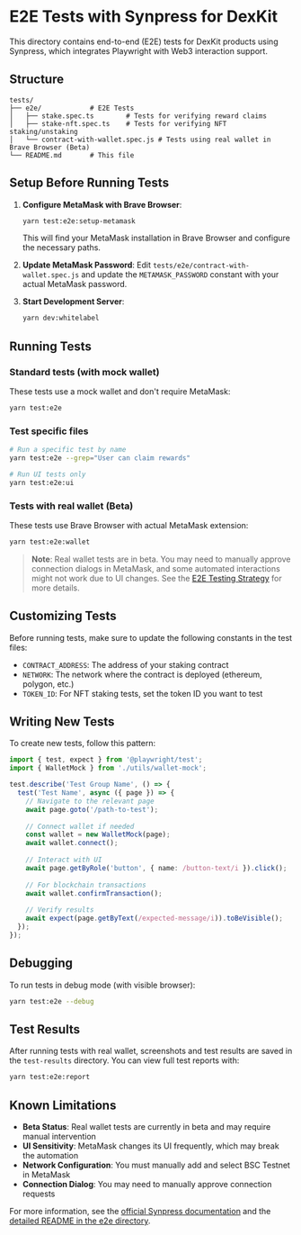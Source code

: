 # E2E Tests with Synpress for DexKit

This directory contains end-to-end (E2E) tests for DexKit products using Synpress, which integrates Playwright with Web3 interaction support.

## Structure

```text
tests/
├── e2e/            # E2E Tests
│   ├── stake.spec.ts        # Tests for verifying reward claims
│   ├── stake-nft.spec.ts    # Tests for verifying NFT staking/unstaking
│   └── contract-with-wallet.spec.js # Tests using real wallet in Brave Browser (Beta)
└── README.md       # This file
```

## Setup Before Running Tests

1. **Configure MetaMask with Brave Browser**:
   ```bash
   yarn test:e2e:setup-metamask
   ```
   This will find your MetaMask installation in Brave Browser and configure the necessary paths.

2. **Update MetaMask Password**:
   Edit `tests/e2e/contract-with-wallet.spec.js` and update the `METAMASK_PASSWORD` constant with your actual MetaMask password.

3. **Start Development Server**:
   ```bash
   yarn dev:whitelabel
   ```

## Running Tests

### Standard tests (with mock wallet)
These tests use a mock wallet and don't require MetaMask:

```bash
yarn test:e2e
```

### Test specific files
```bash
# Run a specific test by name
yarn test:e2e --grep="User can claim rewards"

# Run UI tests only
yarn test:e2e:ui
```

### Tests with real wallet (Beta)
These tests use Brave Browser with actual MetaMask extension:

```bash
yarn test:e2e:wallet
```

> **Note**: Real wallet tests are in beta. You may need to manually approve connection dialogs in MetaMask, and some automated interactions might not work due to UI changes. See the [E2E Testing Strategy](./e2e/README.md) for more details.

## Customizing Tests

Before running tests, make sure to update the following constants in the test files:

- `CONTRACT_ADDRESS`: The address of your staking contract
- `NETWORK`: The network where the contract is deployed (ethereum, polygon, etc.)
- `TOKEN_ID`: For NFT staking tests, set the token ID you want to test

## Writing New Tests

To create new tests, follow this pattern:

```typescript
import { test, expect } from '@playwright/test';
import { WalletMock } from './utils/wallet-mock';

test.describe('Test Group Name', () => {
  test('Test Name', async ({ page }) => {
    // Navigate to the relevant page
    await page.goto('/path-to-test');
    
    // Connect wallet if needed
    const wallet = new WalletMock(page);
    await wallet.connect();
    
    // Interact with UI
    await page.getByRole('button', { name: /button-text/i }).click();
    
    // For blockchain transactions
    await wallet.confirmTransaction();
    
    // Verify results
    await expect(page.getByText(/expected-message/i)).toBeVisible();
  });
});
```

## Debugging

To run tests in debug mode (with visible browser):

```bash
yarn test:e2e --debug
```

## Test Results

After running tests with real wallet, screenshots and test results are saved in the `test-results` directory. You can view full test reports with:

```bash
yarn test:e2e:report
```

## Known Limitations

- **Beta Status**: Real wallet tests are currently in beta and may require manual intervention
- **UI Sensitivity**: MetaMask changes its UI frequently, which may break the automation
- **Network Configuration**: You must manually add and select BSC Testnet in MetaMask
- **Connection Dialog**: You may need to manually approve connection requests

For more information, see the [official Synpress documentation](https://docs.synpress.io/) and the [detailed README in the e2e directory](./e2e/README.md). 